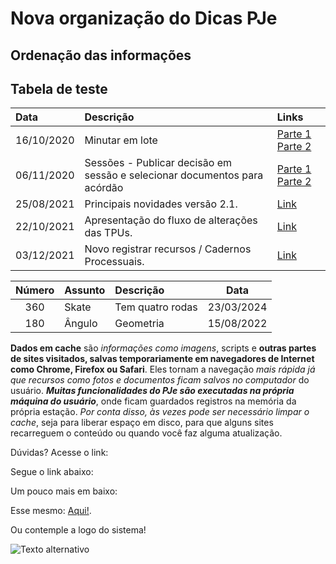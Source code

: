 # Nova organização do Dicas PJe

## Ordenação das informações

## Tabela de teste

|  Data  | Descrição | Links |
|:-------|:----------|:------|
| 16/10/2020 |  Minutar em lote | [Parte 1](https://www.dropbox.com/s/3w96wuamjhisk82/pje1g45965874363115%20on%202020-10-16%2017-34.mp4?dl=0) [Parte 2](https://www.dropbox.com/s/q346i6014b6t5xz/pje1g45965874363115%20on%202020-10-16%2018-17.mp4?dl=0)
| 06/11/2020 |    Sessões - Publicar decisão em sessão e selecionar documentos para acórdão   |   [Parte 1](https://www.dropbox.com/s/q7tm6cbsrr5842u/pje2grauprimeirareuniaoaspje%20on%202020-11-06%2018-04.mp4?dl=0) [Parte 2](https://www.dropbox.com/s/q4pf7j9kym8poux/pje2grauprimeirareuniaoaspje%20on%202020-11-06%2018-26.mp4?dl=0) |
| 25/08/2021 | Principais novidades versão 2.1. | [Link](https://justicaeleitoral-my.sharepoint.com/:v:/g/personal/bruney_brum_tse_jus_br/Eb1JEUqMh-pHpd_GLih-baAB5rxPFH5fLdlRAfFdt0IrrQ) |
| 22/10/2021 | Apresentação do fluxo de alterações das TPUs. | [Link](https://justicaeleitoral-my.sharepoint.com/:v:/g/personal/bruney_brum_tse_jus_br/EYStqV6ZML5CnngzRCS53kgB0I91BOejxrKoiGPUkP5_XA?e=G7zBrq) |
| 03/12/2021 | Novo registrar recursos / Cadernos Processuais. | [Link](https://justicaeleitoral-my.sharepoint.com/:v:/g/personal/bruney_brum_tse_jus_br/Ebinq6IRgWFFtLi0y-1YtRoBw9GXBsuRjZf2u7tWKmwQLA?e=dcv5Gm) |


| Número | Assunto | Descrição | Data |
|:-:|:-|:-|:-:|
| 360 | Skate | Tem quatro rodas | 23/03/2024 |
| 180 | Ângulo | Geometria| 15/08/2022 |


**Dados em cache** são *informações como imagens*, scripts e **outras partes de sites visitados, salvas temporariamente em navegadores de Internet como Chrome, Firefox ou Safari**. Eles tornam a navegação *mais rápida já que recursos como fotos e documentos ficam salvos no computador* do usuário. ***Muitas funcionalidades do PJe são executadas na própria máquina do usuário***, onde ficam guardados registros na memória da própria estação. *Por conta disso, às vezes pode ser necessário limpar o cache*, seja para liberar espaço em disco, para que alguns sites recarreguem o conteúdo ou quando você faz alguma atualização.

Dúvidas? Acesse o link:

Segue o link abaixo:

Um pouco mais em baixo:

Esse mesmo: [Aqui!](https://pjeje.github.io/dicas/dicas/).

Ou contemple a logo do sistema!

![Texto alternativo](img/imagempje.png.png)

